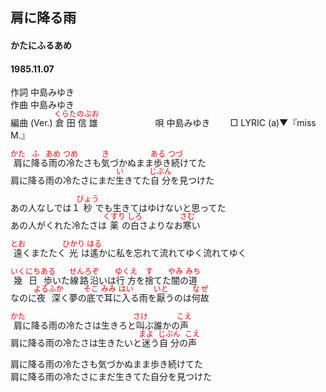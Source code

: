 <style type="text/css">
	ruby{
	    ruby-position: over;
	}
	ruby > rt{font-size: 12px;color:red;}
	p{font:16px;font-size: '楷体'}
</style>
## 肩に降る雨
#### かたにふるあめ
#### 1985.11.07
  

作詞  中島みゆき        
作曲  中島みゆき        
編曲 (Ver.) <ruby><rb>倉田</rb><rp>(</rp><rt>くらた</rt><rp>)</rp></ruby><ruby><rb>信雄</rb><rp>(</rp><rt>のぶお</rt><rp>)</rp></ruby>　　　　  　　
唄  中島みゆき　　
□ LYRIC (a)▼『miss M.』  
   
<ruby><rb>肩</rb><rp>(</rp><rt>かた</rt><rp>)</rp></ruby>に<ruby><rb>降</rb><rp>(</rp><rt>ふ</rt><rp>)</rp></ruby>る<ruby><rb>雨</rb><rp>(</rp><rt>あめ</rt><rp>)</rp></ruby>の<ruby><rb>冷</rb><rp>(</rp><rt>つめ</rt><rp>)</rp></ruby>たさも<ruby><rb>気</rb><rp>(</rp><rt>き</rt><rp>)</rp></ruby>づかぬまま<ruby><rb>歩</rb><rp>(</rp><rt>ある</rt><rp>)</rp></ruby>き<ruby><rb>続</rb><rp>(</rp><rt>つづ</rt><rp>)</rp></ruby>けてた   
肩に降る雨の冷たさにまだ<ruby><rb>生</rb><rp>(</rp><rt>い</rt><rp>)</rp></ruby>きてた<ruby><rb>自分</rb><rp>(</rp><rt>じぶん</rt><rp>)</rp></ruby>を見つけた   
   
あの人なしでは１<ruby><rb>秒</rb><rp>(</rp><rt>びょう</rt><rp>)</rp></ruby>でも生きてはゆけないと思ってた   
あの人がくれた冷たさは<ruby><rb>薬</rb><rp>(</rp><rt>くすり</rt><rp>)</rp></ruby>の<ruby><rb>白</rb><rp>(</rp><rt>しろ</rt><rp>)</rp></ruby>さよりなお<ruby><rb>寒</rb><rp>(</rp><rt>さむ</rt><rp>)</rp></ruby>い   
   
<ruby><rb>遠</rb><rp>(</rp><rt>とお</rt><rp>)</rp></ruby>くまたたく<ruby><rb>光</rb><rp>(</rp><rt>ひかり</rt><rp>)</rp></ruby>は<ruby><rb>遙</rb><rp>(</rp><rt>はる</rt><rp>)</rp></ruby>かに私を忘れて流れてゆく流れてゆく   
   
<ruby><rb>幾日</rb><rp>(</rp><rt>いくにち</rt><rp>)</rp></ruby><ruby><rb>歩</rb><rp>(</rp><rt>ある</rt><rp>)</rp></ruby>いた<ruby><rb>線路沿</rb><rp>(</rp><rt>せんろぞ</rt><rp>)</rp></ruby>いは<ruby><rb>行方</rb><rp>(</rp><rt>ゆくえ</rt><rp>)</rp></ruby>を<ruby><rb>捨</rb><rp>(</rp><rt>す</rt><rp>)</rp></ruby>てた<ruby><rb>闇</rb><rp>(</rp><rt>やみ</rt><rp>)</rp></ruby>の<ruby><rb>道</rb><rp>(</rp><rt>みち</rt><rp>)</rp></ruby>   
なのに<ruby><rb>夜深</rb><rp>(</rp><rt>よるふか</rt><rp>)</rp></ruby>く夢の<ruby><rb>底</rb><rp>(</rp><rt>そこ</rt><rp>)</rp></ruby>で<ruby><rb>耳</rb><rp>(</rp><rt>みみ</rt><rp>)</rp></ruby>に<ruby><rb>入</rb><rp>(</rp><rt>はい</rt><rp>)</rp></ruby>る雨を<ruby><rb>厭</rb><rp>(</rp><rt>いと</rt><rp>)</rp></ruby>うのは<ruby><rb>何故</rb><rp>(</rp><rt>なぜ</rt><rp>)</rp></ruby>   
   
<ruby><rb>肩</rb><rp>(</rp><rt>かた</rt><rp>)</rp></ruby>に降る雨の冷たさは生きろと<ruby><rb>叫</rb><rp>(</rp><rt>さけ</rt><rp>)</rp></ruby>ぶ誰かの<ruby><rb>声</rb><rp>(</rp><rt>こえ</rt><rp>)</rp></ruby>   
肩に降る雨の冷たさは生きたいと<ruby><rb>迷</rb><rp>(</rp><rt>まよ</rt><rp>)</rp></ruby>う<ruby><rb>自分</rb><rp>(</rp><rt>じぶん</rt><rp>)</rp></ruby>の<ruby><rb>声</rb><rp>(</rp><rt>こえ</rt><rp>)</rp></ruby>   
   
肩に降る雨の冷たさも気づかぬまま歩き続けてた   
肩に降る雨の冷たさにまだ生きてた自分を見つけた   